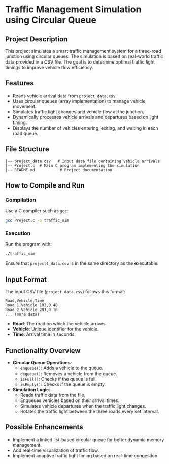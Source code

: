 # Traffic Management Simulation using Circular Queue

## Project Description
This project simulates a smart traffic management system for a three-road junction using circular queues. The simulation is based on real-world traffic data provided in a CSV file. The goal is to determine optimal traffic light timings to improve vehicle flow efficiency.

## Features
- Reads vehicle arrival data from `project_data.csv`.
- Uses circular queues (array implementation) to manage vehicle movement.
- Simulates traffic light changes and vehicle flow at the junction.
- Dynamically processes vehicle arrivals and departures based on light timing.
- Displays the number of vehicles entering, exiting, and waiting in each road queue.

## File Structure
```
|-- project_data.csv   # Input data file containing vehicle arrivals
|-- Project.c  # Main C program implementing the simulation
|-- README.md           # Project documentation
```

## How to Compile and Run
### Compilation
Use a C compiler such as `gcc`:
```bash
gcc Project.c -o traffic_sim
```

### Execution
Run the program with:
```bash
./traffic_sim
```
Ensure that `project4_data.csv` is in the same directory as the executable.

## Input Format
The input CSV file (`project_data.csv`) follows this format:
```
Road,Vehicle,Time
Road 1,Vehicle 102,0.48
Road 2,Vehicle 203,0.10
... (more data)
```
- **Road**: The road on which the vehicle arrives.
- **Vehicle**: Unique identifier for the vehicle.
- **Time**: Arrival time in seconds.

## Functionality Overview
- **Circular Queue Operations**:
  - `enqueue()`: Adds a vehicle to the queue.
  - `dequeue()`: Removes a vehicle from the queue.
  - `isFull()`: Checks if the queue is full.
  - `isEmpty()`: Checks if the queue is empty.
- **Simulation Logic**:
  - Reads traffic data from the file.
  - Enqueues vehicles based on their arrival times.
  - Simulates vehicle departures when the traffic light changes.
  - Rotates the traffic light between the three roads every set interval.

## Possible Enhancements
- Implement a linked list-based circular queue for better dynamic memory management.
- Add real-time visualization of traffic flow.
- Implement adaptive traffic light timing based on real-time congestion.



